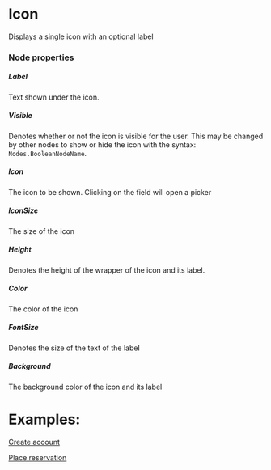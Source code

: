 # Icon

Displays a single icon with an optional label

### Node properties

##### Label

Text shown under the icon.

##### Visible

Denotes whether or not the icon is visible for the user. This may be changed by other nodes to show or hide the icon with the syntax: `Nodes.BooleanNodeName`.

##### Icon

The icon to be shown. Clicking on the field will open a picker

##### IconSize

The size of the icon

##### Height

Denotes the height of the wrapper of the icon and its label.

##### Color

The color of the icon

##### FontSize

Denotes the size of the text of the label

##### Background

The background color of the icon and its label

# Examples:

[Create account](../../Nodes/Examples/CreateAccount.md)

[Place reservation](../../Nodes/Examples/PlaceReservation.md)
